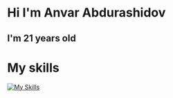 <h1>Hi I'm Anvar Abdurashidov </h1>
<h2>I'm 21 years old </h2>

# My skills

[![My Skills](https://skillicons.dev/icons?i=js,html,css)](https://skillicons.dev)

